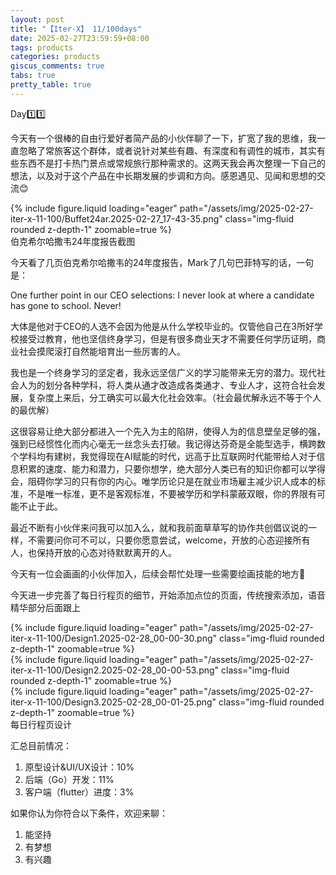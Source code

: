 ```yaml
---
layout: post
title: "【Iter-X】 11/100days"
date: 2025-02-27T23:59:59+08:00
tags: products
categories: products
giscus_comments: true
tabs: true
pretty_table: true
---
```


Day1️⃣1️⃣

今天有一个很棒的自由行爱好者简产品的小伙伴聊了一下，扩宽了我的思维，我一直忽略了常旅客这个群体，或者说针对某些有趣、有深度和有调性的城市，其实有些东西不是打卡热门景点或常规旅行那种需求的。这两天我会再次整理一下自己的想法，以及对于这个产品在中长期发展的步调和方向。感恩遇见、见闻和思想的交流😊

<div class="row mt-3">
    <div class="col-sm mt-0 mb-0">
        {% include figure.liquid loading="eager" path="/assets/img/2025-02-27-iter-x-11-100/Buffet24ar.2025-02-27_17-43-35.png" class="img-fluid rounded z-depth-1" zoomable=true %}
    </div>
</div>
<div class="caption mt-0">
    伯克希尔哈撒韦24年度报告截图
</div>

今天看了几页伯克希尔哈撒韦的24年度报告，Mark了几句巴菲特写的话，一句是：

One further point in our CEO selections: I never look at where a candidate has gone to
school. Never!

大体是他对于CEO的人选不会因为他是从什么学校毕业的。仅管他自己在3所好学校接受过教育，他也坚信终身学习，但是有很多商业天才不需要任何学历证明，商业社会摸爬滚打自然能培育出一些厉害的人。

我也是一个终身学习的坚定者，我永远坚信广义的学习能带来无穷的潜力。现代社会人为的划分各种学科，将人类从通才改造成各类通才、专业人才，这符合社会发展，复杂度上来后，分工确实可以最大化社会效率。（社会最优解永远不等于个人的最优解）

这很容易让绝大部分都进入一个先入为主的陷阱，使得人为的信息壁垒足够的强，强到已经惯性化而内心毫无一丝念头去打破。我记得达芬奇是全能型选手，横跨数个学科均有建树，我觉得现在AI赋能的时代，远高于比互联网时代能带给人对于信息积累的速度、能力和潜力，只要你想学，绝大部分人类已有的知识你都可以学得会，阻碍你学习的只有你的内心。唯学历论只是在就业市场雇主减少识人成本的标准，不是唯一标准，更不是客观标准，不要被学历和学科蒙蔽双眼，你的界限有可能不止于此。

最近不断有小伙伴来问我可以加入么，就和我前面草草写的协作共创倡议说的一样，不需要问你可不可以，只要你愿意尝试，welcome，开放的心态迎接所有人，也保持开放的心态对待默默离开的人。

今天有一位会画画的小伙伴加入，后续会帮忙处理一些需要绘画技能的地方🎉

今天进一步完善了每日行程页的细节，开始添加点位的页面，传统搜索添加，语音精华部分后面跟上

<div class="row mt-3">
    <div class="col-sm mt-0 mb-0">
        {% include figure.liquid loading="eager" path="/assets/img/2025-02-27-iter-x-11-100/Design1.2025-02-28_00-00-30.png" class="img-fluid rounded z-depth-1" zoomable=true %}
    </div>
    <div class="col-sm mt-0 mb-0">
        <div class="row mt-3">
            {% include figure.liquid loading="eager" path="/assets/img/2025-02-27-iter-x-11-100/Design2.2025-02-28_00-00-53.png" class="img-fluid rounded z-depth-1" zoomable=true %}
        </div>
        <div class="row mt-3">
            {% include figure.liquid loading="eager" path="/assets/img/2025-02-27-iter-x-11-100/Design3.2025-02-28_00-01-25.png" class="img-fluid rounded z-depth-1" zoomable=true %}
        </div>
    </div>
</div>
<div class="caption mt-0">
    每日行程页设计
</div>

汇总目前情况：

1. 原型设计&UI/UX设计：10%
2. 后端（Go）开发：11%
3. 客户端（flutter）进度：3%

如果你认为你符合以下条件，欢迎来聊：

1. 能坚持
2. 有梦想
3. 有兴趣
